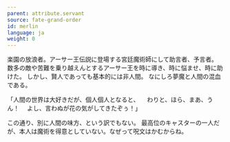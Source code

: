 ```yaml
---
parent: attribute.servant
source: fate-grand-order
id: merlin
language: ja
weight: 0
---
```


楽園の放浪者。アーサー王伝説に登場する宮廷魔術師にして助言者、予言者。
数多の敵や苦難を乗り越えんとするアーサー王を時に導き、時に悩ませ、時に助けた。
しかし、賢人であっても基本的には非人間。
なにしろ夢魔と人間の混血である。

「人間の世界は大好きだが、個人個人となると、
　わりと、ほら、まあ、うん！
　よし、言わぬが花の気がしてきたぞぅ！」

この通り、別に人間の味方、という訳でもない。
最高位のキャスターの一人だが、本人は魔術を得意としていない。なぜって呪文はかむからね。

